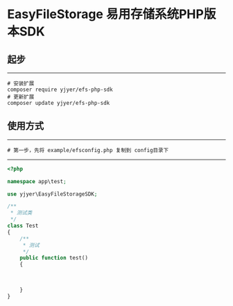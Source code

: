 # EasyFileStorage 易用存储系统PHP版本SDK

## 起步

---

```shell
# 安装扩展
composer require yjyer/efs-php-sdk
# 更新扩展
composer update yjyer/efs-php-sdk
```

## 使用方式

---

```shell
# 第一步，先将 example/efsconfig.php 复制到 config目录下
```

---

```php
<?php

namespace app\test;

use yjyer\EasyFileStorageSDK;

/**
 * 测试类
 */
class Test
{
    /**
     * 测试
     */
    public function test()
    {
       
       

    }
}


```
